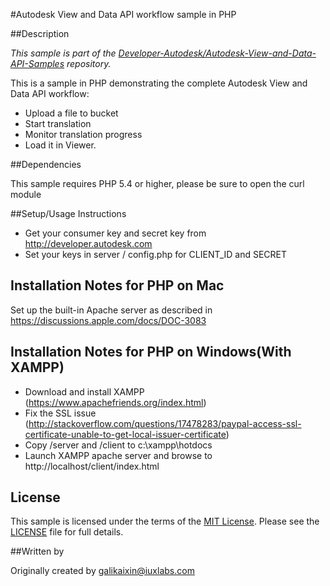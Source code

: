 #Autodesk View and Data API workflow sample in PHP

##Description

*This sample is part of the [Developer-Autodesk/Autodesk-View-and-Data-API-Samples](https://github.com/Developer-Autodesk/autodesk-view-and-data-api-samples) repository.*

This is a sample in PHP demonstrating the complete Autodesk View and Data API workflow:

* Upload a file to bucket
* Start translation
* Monitor translation progress
* Load it in Viewer. 

##Dependencies

This sample requires PHP 5.4 or higher, please be sure to open the curl module

##Setup/Usage Instructions

* Get your consumer key and secret key from http://developer.autodesk.com
* Set your keys in server / config.php for CLIENT_ID and SECRET

Installation Notes for PHP on Mac
---------------------------------
Set up the built-in Apache server as described in
https://discussions.apple.com/docs/DOC-3083


Installation Notes for PHP on Windows(With XAMPP)
---------------------------------

* Download and install XAMPP (https://www.apachefriends.org/index.html)
* Fix the SSL issue (http://stackoverflow.com/questions/17478283/paypal-access-ssl-certificate-unable-to-get-local-issuer-certificate)
* Copy /server and /client to c:\xampp\hotdocs
* Launch XAMPP apache server and browse to http://localhost/client/index.html


## License

This sample is licensed under the terms of the [MIT License](http://opensource.org/licenses/MIT). Please see the [LICENSE](LICENSE) file for full details.

##Written by 

Originally created by galikaixin@iuxlabs.com

